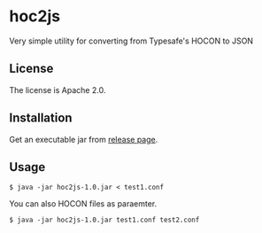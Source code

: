 hoc2js
======

Very simple utility for converting from Typesafe's HOCON to JSON

## License
The license is Apache 2.0.

## Installation
Get an executable jar from [release page](https://github.com/okapies/hoc2js/releases).

## Usage
```
$ java -jar hoc2js-1.0.jar < test1.conf
```

You can also HOCON files as paraemter.

```
$ java -jar hoc2js-1.0.jar test1.conf test2.conf
```
